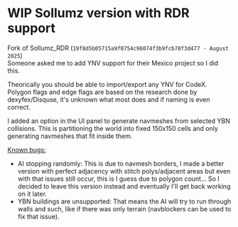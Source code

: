 # WIP Sollumz version with RDR support

Fork of Sollumz_RDR (`19f8d5b05715a9f0754c96074f3b9fcb78f3d477 - August 2025`)<br>
Someone asked me to add YNV support for their Mexico project so I did this.

Theorically you should be able to import/export any YNV for CodeX.<br>
Polygon flags and edge flags are based on the research done by dexyfex/Disquse, it's unknown what most does and if naming is even correct.<br>

I added an option in the UI panel to generate navmeshes from selected YBN collisions. This is partitioning the world into fixed 150x150 cells and only generating navmeshes that fit inside them.

<ins>Known bugs:</ins>
 * AI stopping randomly: This is due to navmesh borders, I made a better version with perfect adjacency with stitch polys/adjacent areas but even with that issues still occur, this is I guess due to polygon count... So I decided to leave this version instead and eventually I'll get back working on it later.
 * YBN buildings are unsupported: That means the AI will try to run through walls and such, like if there was only terrain (navblockers can be used to fix that issue).